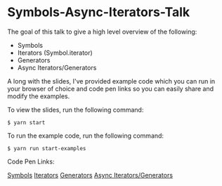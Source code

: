 # Symbols-Async-Iterators-Talk

The goal of this talk to give a high level overview of the following:

- Symbols
- Iterators (Symbol.iterator)
- Generators
- Async Iterators/Generators

A long with the slides, I've provided example code which you can run in your browser of choice and code pen links so you can easily share and modify the examples.

To view the slides, run the following command:

    $ yarn start

To run the example code, run the following command:

    $ yarn run start-examples

Code Pen Links:

[Symbols](https://codepen.io/Taar/pen/RyxmYr/)
[Iterators](https://codepen.io/Taar/pen/PawKXw)
[Generators](https://codepen.io/Taar/pen/oygeya)
[Async Iterators/Generators](https://codepen.io/Taar/pen/ZRYJPa)

